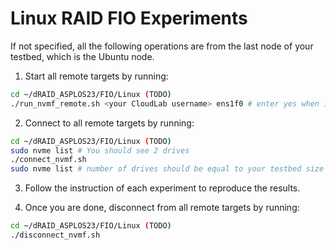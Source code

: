# Linux RAID FIO Experiments

If not specified, all the following operations are from the last node of your testbed, which is the Ubuntu node.

1. Start all remote targets by running:
```Bash
cd ~/dRAID_ASPLOS23/FIO/Linux (TODO)
./run_nvmf_remote.sh <your CloudLab username> ens1f0 # enter yes when it prompts
```

2. Connect to all remote targets by running:
```Bash
cd ~/dRAID_ASPLOS23/FIO/Linux (TODO)
sudo nvme list # You should see 2 drives
./connect_nvmf.sh
sudo nvme list # number of drives should be equal to your testbed size
```

3. Follow the instruction of each experiment to reproduce the results.

4. Once you are done, disconnect from all remote targets by running:
```Bash
cd ~/dRAID_ASPLOS23/FIO/Linux (TODO)
./disconnect_nvmf.sh
```